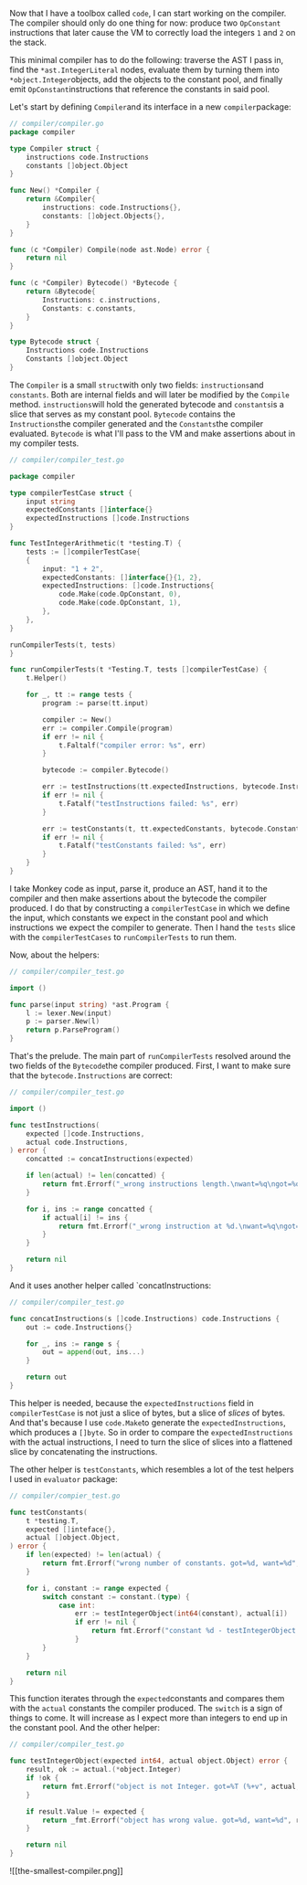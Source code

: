 Now that I have a toolbox called `code`, I can start working on the compiler. The compiler should only do one thing for now: produce two `OpConstant` instructions that later cause the VM to correctly load the integers `1` and `2` on the stack.

This minimal compiler has to do the following: traverse the AST I pass in, find the `*ast.IntegerLiteral` nodes, evaluate them by turning them into `*object.Integer`objects, add the objects to the constant pool, and finally emit `OpConstant`instructions that reference the constants in said pool.

Let's start by defining `Compiler`and its interface in a new `compiler`package:
```go
// compiler/compiler.go
package compiler

type Compiler struct {
	instructions code.Instructions
	constants []object.Object
}

func New() *Compiler {
	return &Compiler{
		instructions: code.Instructions{},
		constants: []object.Objects{},
	}
}

func (c *Compiler) Compile(node ast.Node) error {
	return nil
}

func (c *Compiler) Bytecode() *Bytecode {
	return &Bytecode{
		Instructions: c.instructions,
		Constants: c.constants,
	}
}

type Bytecode struct {
	Instructions code.Instructions
	Constants []object.Object
}
```

The `Compiler` is a small `struct`with only two fields: `instructions`and `constants`. Both are internal fields and will later be modified by the `Compile` method. `instructions`will hold the generated bytecode and `constants`is a slice that serves as my constant pool.
`Bytecode` contains the `Instructions`the compiler generated and the `Constants`the compiler evaluated. `Bytecode` is what I'll pass to the VM and make assertions about in my compiler tests. 

```go
// compiler/compiler_test.go

package compiler

type compilerTestCase struct {
	input string
	expectedConstants []interface{}
	expectedInstructions []code.Instructions
}

func TestIntegerArithmetic(t *testing.T) {
	tests := []compilerTestCase{
	{
		input: "1 + 2",
		expectedConstants: []interface{}{1, 2},
		expectedInstructions: []code.Instructions{
			code.Make(code.OpConstant, 0),
			code.Make(code.OpConstant, 1),
		},
	},
}

runCompilerTests(t, tests)
}

func runCompilerTests(t *Testing.T, tests []compilerTestCase) {
	t.Helper()

	for _, tt := range tests {
		program := parse(tt.input)

		compiler := New()
		err := compiler.Compile(program)
		if err != nil {
			t.Faltalf("compiler error: %s", err)
		}

		bytecode := compiler.Bytecode()

		err := testInstructions(tt.expectedInstructions, bytecode.Instructions)
		if err != nil {
			t.Fatalf("testInstructions failed: %s", err)
		}

		err := testConstants(t, tt.expectedConstants, bytecode.Constants)
		if err != nil {
			t.Fatalf("testConstants failed: %s", err)
		}
	}
}
```
I take Monkey code as input, parse it, produce an AST, hand it to the compiler and then make assertions about the bytecode the compiler produced. I do that by constructing a `compilerTestCase` in which we define the input, which constants we expect in the constant pool and which instructions we expect the compiler to generate. Then I hand the `tests` slice with the `compilerTestCases` to `runCompilerTests` to run them.

Now, about the helpers:

```go
// compiler/compiler_test.go

import ()

func parse(input string) *ast.Program {
	l := lexer.New(input)
	p := parser.New(l)
	return p.ParseProgram()
}
``` 

That's the prelude. The main part of `runCompilerTests` resolved around the two fields of the `Bytecode`the compiler produced. First, I want to make sure that the `bytecode.Instructions` are correct:

```go
// compiler/compiler_test.go

import ()

func testInstructions(
	expected []code.Instructions,
	actual code.Instructions,
) error {
	concatted := concatInstructions(expected)

	if len(actual) != len(concatted) {
		return fmt.Errorf("_wrong instructions length.\nwant=%q\ngot=%q", concatted, actual)
	}

	for i, ins := range concatted {
		if actual[i] != ins {
			return fmt.Errorf("_wrong instruction at %d.\nwant=%q\ngot=%q", i, concatted, actual)
		}
	}

	return nil
}
```

And it uses another helper called `concatInstructions:
```go
// compiler/compiler_test.go

func concatInstructions(s []code.Instructions) code.Instructions {
	out := code.Instructions{}

	for _, ins := range s {
		out = append(out, ins...)
	}

	return out
}
```

This helper is needed, because the `expectedInstructions` field in `compilerTestCase` is not just a slice of bytes, but a slice of *slices* of bytes. And that's because I use `code.Make`to generate the `expectedInstructions`, which produces a `[]byte`. So in order to compare the `expectedInstructions` with the actual instructions, I need to turn the slice of slices into a flattened slice by concatenating the instructions.

The other helper is `testConstants`, which resembles a lot of the test helpers I used in `evaluator` package:

```go
// compiler/compier_test.go

func testConstants(
	t *testing.T,
	expected []inteface{},
	actual []object.Object,
) error {
	if len(expected) != len(actual) {
		return fmt.Errorf("wrong number of constants. got=%d, want=%d", len(actual), len(expected))
	}

	for i, constant := range expected {
		switch constant := constant.(type) {
			case int:
				err := testIntegerObject(int64(constant), actual[i])
				if err != nil {
					return fmt.Errorf("constant %d - testIntegerObject failed: %s", i, err)
				}
		}
	}

	return nil
}
```

This function iterates through the `expected`constants and compares them with the `actual` constants the compiler produced. The `switch` is a sign of things to come. It will increase as I expect more than integers to end up in the constant pool. And the other helper:

```go
// compiler/compiler_test.go

func testIntegerObject(expected int64, actual object.Object) error {
	result, ok := actual.(*object.Integer)
	if !ok {
		return fmt.Errorf("object is not Integer. got=%T (%+v", actual, actual)
	}

	if result.Value != expected {
		return _fmt.Errorf("object has wrong value. got=%d, want=%d", result.Value, expected)
	}

	return nil
}
```

![[the-smallest-compiler.png]]